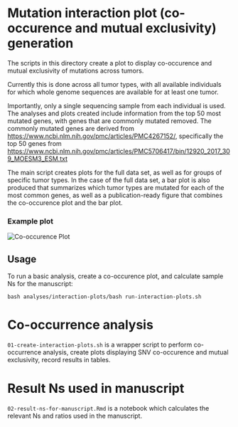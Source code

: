 # Mutation interaction plot (co-occurence and mutual exclusivity) generation

The scripts in this directory create a plot to display co-occurence and mutual exclusivity of mutations across tumors.

Currently this is done across all tumor types, with all available individuals for which whole genome sequences are available for at least one tumor.

Importantly, only a single sequencing sample from each individual is used. 
The analyses and plots created include information from the top 50 most mutated genes, with genes that are commonly mutated removed.
The commonly mutated genes are derived from https://www.ncbi.nlm.nih.gov/pmc/articles/PMC4267152/, specifically the top 50 genes from https://www.ncbi.nlm.nih.gov/pmc/articles/PMC5706417/bin/12920_2017_309_MOESM3_ESM.txt

The main script creates plots for the full data set, as well as for groups of specific tumor types.
In the case of the full data set, a bar plot is also produced that summarizes which tumor types are mutated for each of the most common genes, as well as a publication-ready figure that combines the co-occurence plot and the bar plot.



### Example plot

![Co-occurence Plot](plots/consensus_top50.png)

## Usage

To run a basic analysis, create a co-occurence plot, and calculate sample Ns for the manuscript:
```
bash analyses/interaction-plots/bash run-interaction-plots.sh
```

# Co-occurrence analysis
`01-create-interaction-plots.sh` is a wrapper script to perform co-occurrence analysis, create plots displaying SNV co-occurence and mutual exclusivity, record results in tables.
 

# Result Ns used in manuscript
`02-result-ns-for-manuscript.Rmd` is a notebook which calculates the relevant Ns and ratios used in the manuscript.



